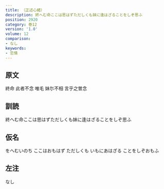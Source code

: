 ```yaml
---
title: （正述心緒）
description: 終へむ命ここは思はずただしくも妹に逢はざることをしぞ思ふ
position: 2920
category: 巻12
version: '1.0'
volume: 12
comparison:
- なし
keywords:
- 恋情
---
```


## 原文

終命 此者不念 唯毛 妹尓不相 言乎之曽念

## 訓読

終へむ命ここは思はずただしくも妹に逢はざることをしぞ思ふ

## 仮名

をへむいのち ここはおもはず ただしくも いもにあはざる ことをしぞおもふ

## 左注

なし
